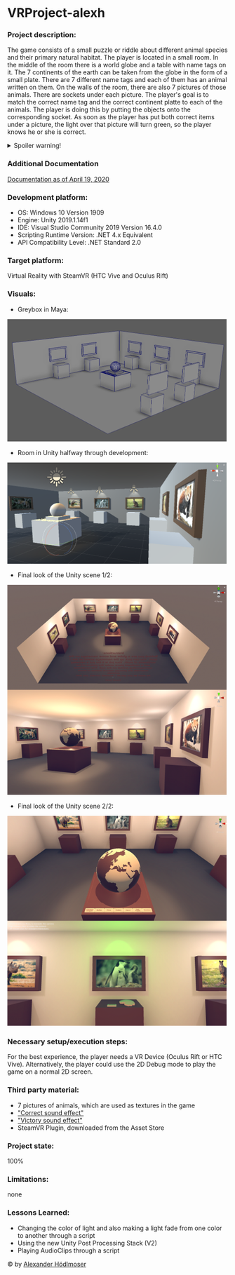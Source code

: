 # VRProject-alexh

### Project description: 
The game consists of a small puzzle or riddle about different animal species and their primary natural habitat. 
The player is located in a small room. In the middle of the room there is a world globe and a table with name tags on it. The 7 continents of the earth can be taken from the globe in the form of a small plate. There are 7 different name tags and each of them has an animal written on them. On the walls of the room, there are also 7 pictures of those animals. There are sockets under each picture. The player's goal is to match the correct name tag and the correct continent platte to each of the animals. The player is doing this by putting the objects onto the corresponding socket. As soon as the player has put both correct items under a picture, the light over that picture will turn green, so the player knows he or she is correct.

<details>
  <summary>Spoiler warning!</summary>
  
  Here are the animals that are used and what their primary natural habitat is.\
  North America: Buffalo\
  South America: Jaguar\
  Europe: Reindeer\
  Africa: Rhino\
  Asia: Red Panda\
  Australia: Wallaby\
  Antarctica:  Chinstrap penguin
  
</details>

### Additional Documentation
[Documentation as of April 19, 2020](https://github.com/5ahmnm1920-mep3-G3/VRProject-alexh/blob/master/Documentation/VRProject-alexh-documentation-19-04-2020.pdf/)

### Development platform: 
* OS: Windows 10 Version 1909
* Engine: Unity 2019.1.14f1
* IDE: Visual Studio Community 2019 Version 16.4.0
* Scripting Runtime Version: .NET 4.x Equivalent
* API Compatibility Level: .NET Standard 2.0

### Target platform: 
Virtual Reality with SteamVR (HTC Vive and Oculus Rift)

### Visuals: 
* Greybox in Maya:
<div>
<img src = "./Screenshots/greybox-in-maya.png" width = "500">
</div>

* Room in Unity halfway through development:
<div>
<img src = "./Screenshots/animals-in-unity.png" width = "500">
</div>

* Final look of the Unity scene 1/2:
<div>
<img src = "./Screenshots/unity-finished-01.png" width = "500">
</div>

* Final look of the Unity scene 2/2:
<div>
<img src = "./Screenshots/unity-finished-02.png" width = "500">
</div>

### Necessary setup/execution steps: 
For the best experience, the player needs a VR Device (Oculus Rift or HTC Vive). Alternatively, the player could use the 2D Debug mode to play the game on a normal 2D screen.

### Third party material: 
* 7 pictures of animals, which are used as textures in the game
* ["Correct sound effect"](https://www.youtube.com/watch?v=cPiqofExFk0/)
* ["Victory sound effect"](https://www.youtube.com/watch?v=xP1b_uRx5x4/)
* SteamVR Plugin, downloaded from the Asset Store

### Project state: 
100%

### Limitations: 
none

### Lessons Learned:
* Changing the color of light and also making a light fade from one color to another through a script
* Using the new Unity Post Processing Stack (V2)
* Playing AudioClips through a script


© by [Alexander Hödlmoser](https://github.com/alexhoedlmoser/)
